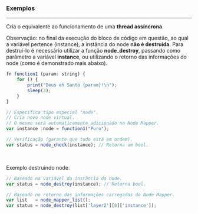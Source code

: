 ### <b>Exemplos</b>

****

Cria o equivalente ao funcionamento de uma <b>thread assíncrona</b>. 

Observação: no final da execução do bloco de código em questão, ao qual a variável pertence (instance), a instância do node <b>não é destruída</b>. Para destruí-lo é necessário utilizar a função <b>node_destroy</b>, passando como parâmetro a variável <b>instance</b>, ou utilizando o retorno das informações do node (como é demonstrado mais abaixo).

```js
fn function1 (param: string) {
    for () {
        print("Deus eh Santo {param}!\n");
        sleep(3);
    }
}

// Especifica tipo especial "node".
// Cria novo node virtual.
// O mesmo será automaticamente adicionado no Node Mapper.
var instance :node = function1("Puro");

// Verificação (garante que tudo está em ordem).
var status = node_check(instance); // Retorna um bool.
```

<br>

Exemplo destruindo node.

```js
// Baseado na variável da instãncia do node.
var status = node_destroy(instance); // Retorna bool.

// Baseado no retorno das informações carregadas do Node Mapper.
var list   = node_mapper_list();
var status = node_destroy(list['layer2'][0]['instance']);
```


